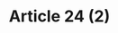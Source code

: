 ---
title: "Article 24 (2)"
draft: false
exceptions:
- info53h
memberstates:
- DK
score: 3
compensation:
- 
remarks: |
 


link: ""
---